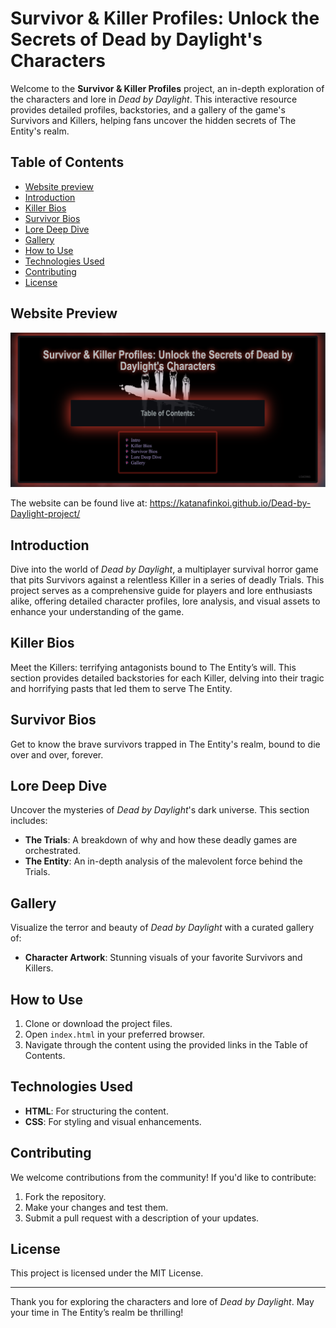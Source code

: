 # Survivor & Killer Profiles: Unlock the Secrets of Dead by Daylight's Characters

Welcome to the **Survivor & Killer Profiles** project, an in-depth exploration of the characters and lore in *Dead by Daylight*. This interactive resource provides detailed profiles, backstories, and a gallery of the game's Survivors and Killers, helping fans uncover the hidden secrets of The Entity's realm.


## Table of Contents

- [Website preview](#Website-Preview)
- [Introduction](#introduction)
- [Killer Bios](#killer-bios)
- [Survivor Bios](#survivor-bios)
- [Lore Deep Dive](#lore-deep-dive)
- [Gallery](#gallery)
- [How to Use](#how-to-use)
- [Technologies Used](#technologies-used)
- [Contributing](#contributing)
- [License](#license)

## Website Preview

![Website Screenshot 1](website-screen-captures/Screenshot%202024-12-16%20at%201.30.58%20PM.png)

The website can be found live at: https://katanafinkoi.github.io/Dead-by-Daylight-project/

## Introduction

Dive into the world of *Dead by Daylight*, a multiplayer survival horror game that pits Survivors against a relentless Killer in a series of deadly Trials. This project serves as a comprehensive guide for players and lore enthusiasts alike, offering detailed character profiles, lore analysis, and visual assets to enhance your understanding of the game.

## Killer Bios

Meet the Killers: terrifying antagonists bound to The Entity’s will. This section provides detailed backstories for each Killer, delving into their tragic and horrifying pasts that led them to serve The Entity.

## Survivor Bios

Get to know the brave survivors trapped in The Entity's realm, bound to die over and over, forever.

## Lore Deep Dive

Uncover the mysteries of *Dead by Daylight*'s dark universe. This section includes:

- **The Trials**: A breakdown of why and how these deadly games are orchestrated.
- **The Entity**: An in-depth analysis of the malevolent force behind the Trials.

## Gallery

Visualize the terror and beauty of *Dead by Daylight* with a curated gallery of:

- **Character Artwork**: Stunning visuals of your favorite Survivors and Killers.

## How to Use

1. Clone or download the project files.
2. Open `index.html` in your preferred browser.
3. Navigate through the content using the provided links in the Table of Contents.

## Technologies Used

- **HTML**: For structuring the content.
- **CSS**: For styling and visual enhancements.

## Contributing

We welcome contributions from the community! If you'd like to contribute:

1. Fork the repository.
2. Make your changes and test them.
3. Submit a pull request with a description of your updates.

## License

This project is licensed under the MIT License.

---

Thank you for exploring the characters and lore of *Dead by Daylight*. May your time in The Entity’s realm be thrilling!
